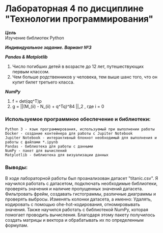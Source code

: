 # Лабораторная 4 по дисциплине "Технологии программирования"

___Цель___  
Изучение библиотек Python

___Индивидуальное задание. Вариант №3___<br>

___Pandas & Matplotlib___
1. Число погибших детей в возрасте до 12 лет, путешествующих первым классом.
2. Чем больше родственников у человека, тем выше шанс того, что он купит билет третьего класса.

___NumPy___
1. f = det(qq^T)p
2. g = ||(M_(ii) - N_(ii) + q^Tq)^84 ||_2 , где i = 0

### Используемое программное обеспечение и библиотеки:  
```
Python 3 - язык программирования, используемый при выполнении работы
Docker - создание контейнера для работы с Jupiter Notebook
Jupiter Notebook - интерактивный блокнот необходимый для выполнения и работы с файлами *.ipynb
Pandas - библиотека для работы с данными
NumPy - пакет для вычислений
Matplotlib - библиотека для визуализации данных
```

### Выводы:
В ходе лабораторной работы был проанализован датасет "titanic.csv". Я научился работать с датасетом, подключать необходимые библиотеки, проверять значения и наличие пропущенных значений датасета. Фильтровать фрейм, создавать гистограммы, различные диаграммы и проверять выбросы. Изменять колонки датасета, а именно: Удалять, кодировать с помощью ohe-hot-кодирования, отномировывать значения.
Также научился работать с библиотекой NumPy, которая помогает проводить вычисления. Благодаря этому пакету получилось создать матрицы и вектора и обрабатывать их по определенным формулам.